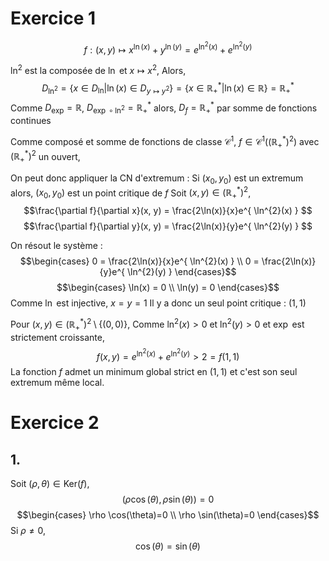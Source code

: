 # Exercice 1
$$f:(x, y) \mapsto x^{\ln(x)} + y^{\ln(y)} = e^{ \ln^{2}(x) }+e^{ \ln^{2}(y) }$$

$\ln^{2}$ est la composée de $\ln$ et $x \mapsto x^{2}$, 
Alors, 
$$D_{\ln^{2}} = \{ x \in D_{\ln} | \ln(x) \in D_{y \mapsto y^{2}} \}=\{ x \in \mathbb{R}_{+}^{*} | \ln(x) \in \mathbb{R} \} = \mathbb{R}^{*}_{+}$$
Comme $D_{\exp} = \mathbb{R}$, $D_{\exp \circ \ln^{2}} = \mathbb{R}^{*}_{+}$ alors, $D_{f} = \mathbb{R}_{+}^{*}$ par somme de fonctions continues

Comme composé et somme de fonctions de classe $\mathcal{C}^{1}$, $f \in \mathcal{C}^{1}((\mathbb{R}_{+}^{*})^{2})$ avec $(\mathbb{R}_{+}^{*})^{2}$ un ouvert, 

On peut donc appliquer la CN d'extremum : 
Si $(x_{0}, y_{0})$ est un extremum alors, $(x_{0}, y_{0})$ est un point critique de $f$
Soit $(x, y) \in (\mathbb{R}^{*}_{+})^{2}$, 
$$\frac{\partial f}{\partial x}(x, y) = \frac{2\ln(x)}{x}e^{ \ln^{2}(x) } $$
$$\frac{\partial f}{\partial y}(x, y) = \frac{2\ln(x)}{y}e^{ \ln^{2}(y) } $$

On résout le système : 
$$\begin{cases}
0 = \frac{2\ln(x)}{x}e^{ \ln^{2}(x) }  \\
0 = \frac{2\ln(x)}{y}e^{ \ln^{2}(y) } 
\end{cases}$$
$$\begin{cases}
\ln(x) = 0 \\
\ln(y) = 0
\end{cases}$$
Comme $\ln$ est injective, $x = y = 1$
Il y a donc un seul point critique : $(1, 1)$

Pour $(x, y) \in (\mathbb{R}^{*}_{+})^{2} \setminus \{ (0, 0) \}$, 
Comme $\ln^{2}(x)>0$ et $\ln^{2}(y)>0$ et $\exp$ est strictement croissante, 
$$f(x, y) = e^{ \ln^{2}(x) } + e^{ \ln^{2}(y) } > 2 = f(1, 1) $$
La fonction $f$ admet un minimum global strict en $(1, 1)$ et c'est son seul extremum même local. 

# Exercice 2
## 1.
Soit $(\rho, \theta) \in \mathrm{Ker}(f)$, 
$$(\rho \cos(\theta), \rho \sin(\theta)) = 0$$
$$\begin{cases}
\rho \cos(\theta)=0 \\
\rho \sin(\theta)=0
\end{cases}$$
Si $\rho \neq 0$, 
$$\cos(\theta) = \sin(\theta)$$